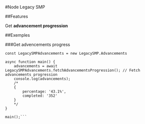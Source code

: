 #Node Legacy SMP

##Features

Get **advancement progression**

##Exemples

###Get advencements progress

```const LegacySMP = require("./index");
const LegacySMPAdvancements = new LegacySMP.Advancements

async function main() {
    advancements = await LegacySMPAdvancements.fetchAdvancementsProgression(); // Fetch advancements progression
    console.log(advancements);
    /*
    {
        percentage: '43.1%',
        completed: '352'
    }
    */
}

main();```